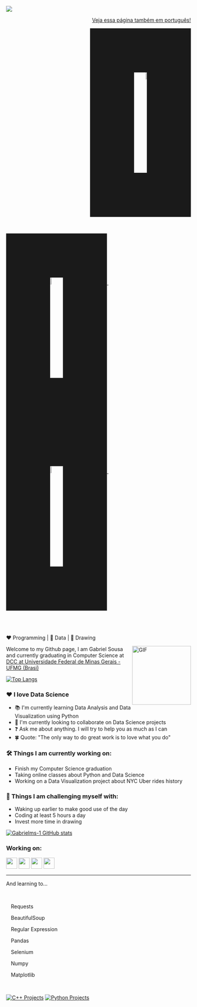 ![](https://komarev.com/ghpvc/?username=Gabrielms-1)

<div align="right">
  
  <a href="https://github.com/Gabrielms-1/Gabrielms-1/blob/main/README-ptbr.md">
    <span>Veja essa página também em português!</span>
    <p>
    <img alt="Veja essa página em Português!" width="7%" border="120" src="https://image.flaticon.com/icons/png/512/206/206597.png"/> 
  </a>
</div>

&emsp;&emsp;

<a href = "https://www.linkedin.com/in/msgabriel/">
    <img alt="LinkedIn" width="7%" border="120" src="https://raw.githubusercontent.com/Gabrielms-1/utilities/c618b7ae25f196ddb6c8f7e008fb3856ab20697a/9310175861530099327.svg"/> 
</a>
&emsp;&emsp;
  <a href = "mailto:gabriels.msousa@gmail.com">
    <img alt="Mail-me!" width="7%" border="120" src="https://raw.githubusercontent.com/Gabrielms-1/utilities/main/712014921547642714.svg"/> 
  </a>
&emsp;&emsp;

<br>
<br>
<br>
<br>


:heart: Programming | :black_heart: Data | :green_heart: Drawing <br>


<p>
  <img align="right" alt="GIF" height="160px" src="https://media.giphy.com/media/du3J3cXyzhj75IOgvA/giphy.gif" />

Welcome to my Github page, I am Gabriel Sousa and currently graduating in Computer Science at <a href="https://www.dcc.ufmg.br/dcc/">DCC at Universidade Federal de Minas Gerais - UFMG (Brasi)</a>
</p>
<p>

[![Top Langs](https://github-readme-stats.vercel.app/api/top-langs/?username=Gabrielms-1&theme=vue&layout=compact&card_height=520)](https://github.com/Gabrielms-1/)  

### ❤️ I love Data Science

</p>

- 📚 I'm currently learning Data Analysis and Data Visualization using Python
- 🤝 I'm currently looking to collaborate on Data Science projects
- ❓ Ask me about anything. I will try to help you as much as I can
- 🍀 Quote: "The only way to do great work is to love what you do"

### :hammer_and_wrench: Things I am currently working on:
- Finish my Computer Science graduation
- Taking online classes about Python and Data Science
- Working on a Data Visualization project about NYC Uber rides history

### 🌅 Things I am challenging myself with:
- Waking up earlier to make good use of the day
- Coding at least 5 hours a day
- Invest more time in drawing

[![Gabrielms-1 GitHub stats](https://github-readme-stats.vercel.app/api?username=Gabrielms-1&hide=issues,contribs&show_icons=true&theme=vue&layout=compact)](https://github.com/anuraghazra/github-readme-stats)


### Working on:
<p>
<code><img height="30px" src="https://camo.githubusercontent.com/2fad14d202b24de54ef28fb28fc41b3fe661fc22ca72ab6045ed280d277bb536/68747470733a2f2f696d672e736869656c64732e696f2f62616467652f2d48544d4c352d4533344632363f7374796c653d666c6174266c6f676f3d68746d6c35266c6f676f436f6c6f723d7768697465"></code>
<code><img height="30px" src="https://camo.githubusercontent.com/106cfcc1bea1938e98f03e1291b18f30091ec44513da900b54f988416824d3b7/68747470733a2f2f696d672e736869656c64732e696f2f62616467652f2d435353332d3135373242363f7374796c653d666c6174266c6f676f3d63737333266c6f676f436f6c6f723d7768697465"></code>
<code><img height="30px" src="https://camo.githubusercontent.com/a595b7ae653b19493f79c722ee8c39517c1e7f36364d2aabff6c8c967bdb44c4/68747470733a2f2f696d672e736869656c64732e696f2f62616467652f2d507974686f6e2d626c61636b3f7374796c653d666c6174266c6f676f3d707974686f6e266c6f676f436f6c6f723d7768697465"></code>
<code><img height="30px" src="https://camo.githubusercontent.com/bd220e367c7c2a09c42aabed991001b6da031e55eb6e1588a75380beb6395177/68747470733a2f2f696d672e736869656c64732e696f2f62616467652f2d4325323026253230432b2b2d3635396164323f7374796c653d666c6174266c6f676f3d63253242253242266c6f676f436f6c6f723d666666666666"></code>
</p>
<p>



<hr>

And learning to...

</br>
<p><img align ="left" src="https://www.flaticon.com/svg/static/icons/svg/4151/4151387.svg" width=10px> Requests </p>
<p><img align ="left" src="https://www.flaticon.com/svg/static/icons/svg/4151/4151387.svg" width=10px> BeautifulSoup </p>
<p><img align ="left" src="https://www.flaticon.com/svg/static/icons/svg/4151/4151387.svg" width=10px> Regular Expression </p> 
<p><img align ="left" src="https://www.flaticon.com/svg/static/icons/svg/4151/4151387.svg" width=10px> Pandas </p>
<p><img align ="left" src="https://www.flaticon.com/svg/static/icons/svg/4151/4151387.svg" width=10px> Selenium </p>
<p><img align ="left" src="https://www.flaticon.com/svg/static/icons/svg/4151/4151387.svg" width=10px> Numpy </p>
<p><img align ="left" src="https://www.flaticon.com/svg/static/icons/svg/4151/4151387.svg" width=10px> Matplotlib </p>
</p>
</br>

[![C++ Projects](https://github-readme-stats.vercel.app/api/pin/?username=Gabrielms-1&repo=Cpp-Projects&theme=vue)](https://github.com/Gabrielms-1/Cpp-Projects)
[![Python Projects](https://github-readme-stats.vercel.app/api/pin/?username=Gabrielms-1&repo=Python-Codes&theme=vue)](https://github.com/Gabrielms-1/Python-Codes)
